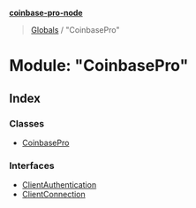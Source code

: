 **[coinbase-pro-node](../README.md)**

> [Globals](../globals.md) / "CoinbasePro"

# Module: "CoinbasePro"

## Index

### Classes

- [CoinbasePro](../classes/_coinbasepro_.coinbasepro.md)

### Interfaces

- [ClientAuthentication](../interfaces/_coinbasepro_.clientauthentication.md)
- [ClientConnection](../interfaces/_coinbasepro_.clientconnection.md)
